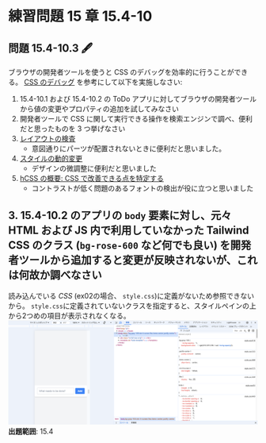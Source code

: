 # 練習問題 15 章 15.4-10

## 問題 15.4-10.3 🖋️

ブラウザの開発者ツールを使うと CSS のデバッグを効率的に行うことができる。
[CSS のデバッグ](https://developer.mozilla.org/ja/docs/Learn/CSS/Building_blocks/Debugging_CSS) を参考にして以下を実施しなさい:

1. 15.4-10.1 および 15.4-10.2 の ToDo アプリに対してブラウザの開発者ツールから値の変更やプロパティの追加を試してみなさい
2. 開発者ツールで CSS に関して実行できる操作を検索エンジンで調べ、便利だと思ったものを 3 つ挙げなさい
3. [レイアウトの検査](https://developer.chrome.com/docs/devtools/css/grid?hl=ja)
   - 意図通りにパーツが配置されないときに便利だと思いました。
4. [スタイルの動的変更](https://developer.chrome.com/docs/devtools/css?hl=ja)
   - デザインの微調整に便利だと思いました
5. [hCSS の概要: CSS で改善できる点を特定する](https://developer.chrome.com/docs/devtools/css-overview?hl=ja)
   - コントラストが低く問題のあるフォントの検出が役に立つと思いました

## 3. 15.4-10.2 のアプリの `body` 要素に対し、元々 HTML および JS 内で利用していなかった Tailwind CSS のクラス (`bg-rose-600` など何でも良い) を開発者ツールから追加すると変更が反映されないが、これは何故か調べなさい

読み込んでいる _CSS_ (ex02の場合、 `style.css`)に定義がないため参照できないから。
`style.css`に定義されていないクラスを指定すると、スタイルペインの上から2つめの項目が表示されなくなる。
![alt text](image.png)
**出題範囲**: 15.4
